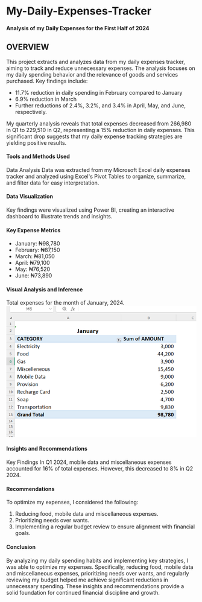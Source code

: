 # My-Daily-Expenses-Tracker
#### Analysis of my Daily Expenses for the First Half of 2024
## OVERVIEW 
This project extracts and analyzes data from my daily expenses tracker, aiming to track and reduce unnecessary expenses. The analysis focuses on my daily spending behavior and the relevance of goods and services purchased. Key findings include:

- 11.7% reduction in daily spending in February compared to January
- 6.9% reduction in March
- Further reductions of 2.4%, 3.2%, and 3.4% in April, May, and June, respectively.

My quarterly analysis reveals that total expenses decreased from 266,980 in Q1 to 229,510 in Q2, representing a 15% reduction in daily expenses. This significant drop suggests that my daily expense tracking strategies are yielding positive results.

#### Tools and Methods Used

Data Analysis
Data was extracted from my Microsoft Excel daily expenses tracker and analyzed using Excel's Pivot Tables to organize, summarize, and filter data for easy interpretation.

#### Data Visualization
Key findings were visualized using Power BI, creating an interactive dashboard to illustrate trends and insights.

#### Key Expense Metrics
- January: ₦98,780
- February: ₦87,150
- March: ₦81,050
- April: ₦79,100
- May: ₦76,520
- June: ₦73,890

#### Visual Analysis and Inference

Total expenses for the month of January, 2024.
![image alt](https://github.com/isaacayeni225/My-Daily-Expenses-Tracker/blob/014bbe2c334e1003f77676f7af72f56ff7f0f97c/JAN.png)

#### Insights and Recommendations
Key Findings
In Q1 2024, mobile data and miscellaneous expenses accounted for 16% of total expenses. However, this decreased to 8% in Q2 2024.

#### Recommendations
To optimize my expenses, I considered the following:
1. Reducing food, mobile data and miscellaneous expenses.
2. Prioritizing needs over wants.
3. Implementing a regular budget review to ensure alignment with financial goals.

#### Conclusion
By analyzing my daily spending habits and implementing key strategies, I was able to optimize my expenses. Specifically, reducing food, mobile data and miscellaneous expenses, prioritizing needs over wants, and regularly reviewing my budget helped me achieve significant reductions in unnecessary spending. These insights and recommendations provide a solid foundation for continued financial discipline and growth.   






